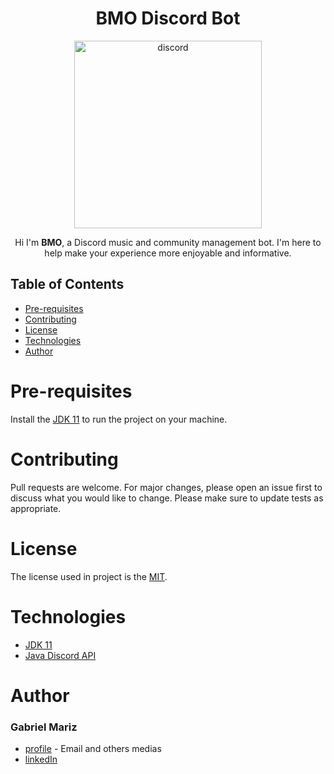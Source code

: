 <h1 align="center">BMO Discord Bot</h1>

<div align="center">
  <image src=".github/discord.png" alt="discord" width="300">
</div>

<p align="center">
  Hi I'm <b>BMO</b>, a Discord music and community management bot. I'm here to help make your experience more enjoyable and informative.
</p>

## Table of Contents
- [Pre-requisites](#pre-requisites)
- [Contributing](#contributing)
- [License](#license)
- [Technologies](#technologies)
- [Author](#author)

# Pre-requisites
Install the [JDK 11](https://www.oracle.com/br/java/technologies/javase/jdk11-archive-downloads.html) to run the project on your machine.

# Contributing
Pull requests are welcome. For major changes, please open an issue first to discuss what you would like to change. Please make sure to update tests as appropriate.

# License
  The license used in project is the [MIT](LICENSE.md).

  # Technologies
  - [JDK 11](https://www.oracle.com/br/java/technologies/javase/jdk11-archive-downloads.html)
  - [Java Discord API](https://github.com/DV8FromTheWorld/JDA)

  # Author
### Gabriel Mariz
 - [profile](https://github.com/gabimariz) - Email and others medias
 - [linkedIn](https://linkedin.com/in/mariz5g)
